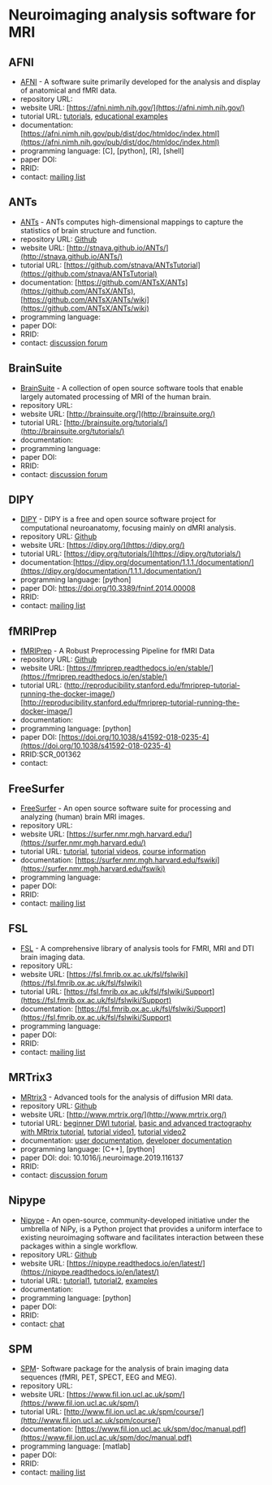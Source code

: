 # Neuroimaging analysis software for MRI


## AFNI

-   [AFNI](https://afni.nimh.nih.gov/) -   A software suite primarily developed for the analysis and display of anatomical and fMRI data.
-   repository URL:
-   website URL: [https://afni.nimh.nih.gov/](https://afni.nimh.nih.gov/)
-   tutorial URL: [tutorials](https://afni.nimh.nih.gov/pub/dist/doc/htmldoc/tutorials/main_toc.html), [educational examples](https://afni.nimh.nih.gov/pub/dist/doc/htmldoc/educational/main_toc.html)
-   documentation: [https://afni.nimh.nih.gov/pub/dist/doc/htmldoc/index.html](https://afni.nimh.nih.gov/pub/dist/doc/htmldoc/index.html)
-   programming language: [C], [python], [R], [shell]
-   paper DOI:
-   RRID:
-   contact: [mailing list](https://afni.nimh.nih.gov/afni/community/board/list.php?1)


## ANTs
-   [ANTs](http://stnava.github.io/ANTs/) -   ANTs computes high-dimensional mappings to capture the statistics of brain structure and function.
-   repository URL: [Github](https://github.com/ANTsX/ANTs)
-   website URL: [http://stnava.github.io/ANTs/](http://stnava.github.io/ANTs/)
-   tutorial URL: [https://github.com/stnava/ANTsTutorial](https://github.com/stnava/ANTsTutorial)
-   documentation: [https://github.com/ANTsX/ANTs](https://github.com/ANTsX/ANTs), [https://github.com/ANTsX/ANTs/wiki](https://github.com/ANTsX/ANTs/wiki)
-   programming language:
-   paper DOI:
-   RRID:
-   contact: [discussion forum](https://sourceforge.net/p/advants/discussion/)


## BrainSuite

-   [BrainSuite](http://brainsuite.org/) -    A collection of open source software tools that enable largely automated processing of MRI of the human brain.
-   repository URL:
-   website URL: [http://brainsuite.org/](http://brainsuite.org/)
-   tutorial URL: [http://brainsuite.org/tutorials/](http://brainsuite.org/tutorials/)
-   documentation:
-   programming language:
-   paper DOI:
-   RRID:
-   contact: [discussion forum](http://forums.brainsuite.org/)

## DIPY

-   [DIPY](https://dipy.org/) -   DIPY is a free and open source software project for computational neuroanatomy, focusing mainly on dMRI analysis.
-   repository URL: [Github](https://github.com/dipy/dipy)
-   website URL: [https://dipy.org/](https://dipy.org/)
-   tutorial URL: [https://dipy.org/tutorials/](https://dipy.org/tutorials/)
-   documentation:[https://dipy.org/documentation/1.1.1./documentation/](https://dipy.org/documentation/1.1.1./documentation/)
-   programming language: [python]
-   paper DOI: https://doi.org/10.3389/fninf.2014.00008
-   RRID:
-   contact: [mailing list](https://mail.python.org/mailman/listinfo/neuroimaging)


## fMRIPrep

-   [fMRIPrep](https://fmriprep.readthedocs.io/en/stable/) -   A Robust Preprocessing Pipeline for fMRI Data
-   repository URL: [Github](https://github.com/poldracklab/fmriprep)
-   website URL: [https://fmriprep.readthedocs.io/en/stable/](https://fmriprep.readthedocs.io/en/stable/)
-   tutorial URL: (http://reproducibility.stanford.edu/fmriprep-tutorial-running-the-docker-image/)[http://reproducibility.stanford.edu/fmriprep-tutorial-running-the-docker-image/]
-   documentation:
-   programming language: [python]
-   paper DOI: [https://doi.org/10.1038/s41592-018-0235-4](https://doi.org/10.1038/s41592-018-0235-4)
-   RRID:SCR_001362
-   contact:


## FreeSurfer

-   [FreeSurfer](https://surfer.nmr.mgh.harvard.edu/) -   An open source software suite for processing and analyzing (human) brain MRI images.
-   repository URL:
-   website URL: [https://surfer.nmr.mgh.harvard.edu/](https://surfer.nmr.mgh.harvard.edu/)
-   tutorial URL: [tutorial](https://surfer.nmr.mgh.harvard.edu/fswiki/Tutorials), [tutorial videos](https://surfer.nmr.mgh.harvard.edu/fswiki/CourseDescription), [course information](https://www.youtube.com/channel/UCruQerP8aa-gYttXkAcyveA)
-   documentation: [https://surfer.nmr.mgh.harvard.edu/fswiki](https://surfer.nmr.mgh.harvard.edu/fswiki)
-   programming language:
-   paper DOI:
-   RRID:
-   contact: [mailing list](https://surfer.nmr.mgh.harvard.edu/fswiki/FreeSurferSupport)


## FSL

-   [FSL](https://fsl.fmrib.ox.ac.uk/fsl/fslwiki) -   A comprehensive library of analysis tools for FMRI, MRI and DTI brain imaging data.
-   repository URL:
-   website URL: [https://fsl.fmrib.ox.ac.uk/fsl/fslwiki](https://fsl.fmrib.ox.ac.uk/fsl/fslwiki)
-   tutorial URL: [https://fsl.fmrib.ox.ac.uk/fsl/fslwiki/Support](https://fsl.fmrib.ox.ac.uk/fsl/fslwiki/Support)
-   documentation: [https://fsl.fmrib.ox.ac.uk/fsl/fslwiki/Support](https://fsl.fmrib.ox.ac.uk/fsl/fslwiki/Support)
-   programming language:
-   paper DOI:
-   RRID:
-   contact: [mailing list](https://www.jiscmail.ac.uk/cgi-bin/webadmin?A0=fsl)


## MRTrix3
-   [MRtrix3](http://www.mrtrix.org/) -   Advanced tools for the analysis of diffusion MRI data.
-   repository URL: [Github](https://github.com/MRtrix3)
-   website URL: [http://www.mrtrix.org/](http://www.mrtrix.org/)
-   tutorial URL: [beginner DWI tutorial](https://mrtrix.readthedocs.io/en/latest/getting_started/beginner_dwi_tutorial.html), [basic and advanced tractography with MRtrix tutorial](https://osf.io/fkyht/), [tutorial video1](https://osf.io/fkyht/), [tutorial video2](https://www.youtube.com/watch?v=lQWucXuAXR8)
-   documentation: [user documentation](https://mrtrix.readthedocs.io/en/latest/), [developer documentation](http://www.mrtrix.org/developer-documentation/)
-   programming language: [C++], [python]
-   paper DOI: doi: 10.1016/j.neuroimage.2019.116137
-   RRID:
-   contact: [discussion forum](https://community.mrtrix.org/)


## Nipype

-   [Nipype](https://nipype.readthedocs.io/en/latest/) -   An open-source, community-developed initiative under the umbrella of NiPy, is a Python project that provides a uniform interface to existing neuroimaging software and facilitates interaction between these packages within a single workflow.
-   repository URL: [Github](https://github.com/nipy/nipype)
-   website URL: [https://nipype.readthedocs.io/en/latest/](https://nipype.readthedocs.io/en/latest/)
-   tutorial URL: [tutorial1](https://nipype.readthedocs.io/en/0.11.0/users/pipeline_tutorial.html), [tutorial2](https://miykael.github.io/nipype_tutorial/), [examples](https://nipype.readthedocs.io/en/latest/examples.html)
-   documentation:
-   programming language: [python]
-   paper DOI:
-   RRID:
-   contact: [chat](https://gitter.im/nipy/nipype)


## SPM

-   [SPM](https://www.fil.ion.ucl.ac.uk/spm/)-   Software package for the analysis of brain imaging data sequences (fMRI, PET, SPECT, EEG and MEG).
-   repository URL:
-   website URL: [https://www.fil.ion.ucl.ac.uk/spm/](https://www.fil.ion.ucl.ac.uk/spm/)
-   tutorial URL: [http://www.fil.ion.ucl.ac.uk/spm/course/](http://www.fil.ion.ucl.ac.uk/spm/course/)
-   documentation: [https://www.fil.ion.ucl.ac.uk/spm/doc/manual.pdf](https://www.fil.ion.ucl.ac.uk/spm/doc/manual.pdf)
-   programming language: [matlab]
-   paper DOI:
-   RRID:
-   contact: [mailing list](https://www.fil.ion.ucl.ac.uk/spm/support/)
